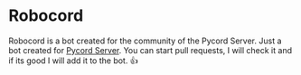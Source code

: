# Robocord
Robocord is a bot created for the community of the Pycord Server.
Just a bot created for <a href=https://discord.gg/pycord>Pycord Server</a>. You can start pull requests, I will check it and if its good I will add it to the bot. 👍
